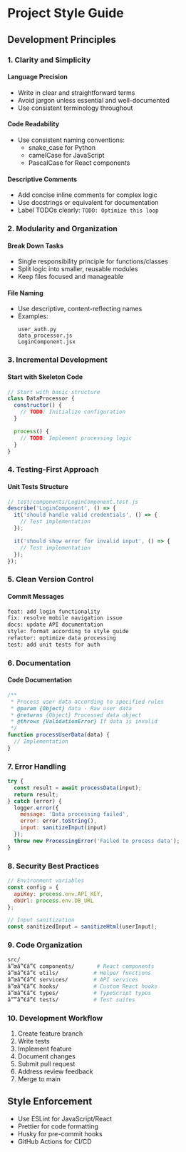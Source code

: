 # Project Style Guide

## Development Principles

### 1. Clarity and Simplicity
#### Language Precision
- Write in clear and straightforward terms
- Avoid jargon unless essential and well-documented
- Use consistent terminology throughout

#### Code Readability
- Use consistent naming conventions:
  - snake_case for Python
  - camelCase for JavaScript
  - PascalCase for React components

#### Descriptive Comments
- Add concise inline comments for complex logic
- Use docstrings or equivalent for documentation
- Label TODOs clearly: `TODO: Optimize this loop`

### 2. Modularity and Organization
#### Break Down Tasks
- Single responsibility principle for functions/classes
- Split logic into smaller, reusable modules
- Keep files focused and manageable

#### File Naming
- Use descriptive, content-reflecting names
- Examples:
  ```
  user_auth.py
  data_processor.js
  LoginComponent.jsx
  ```

### 3. Incremental Development
#### Start with Skeleton Code
```javascript
// Start with basic structure
class DataProcessor {
  constructor() {
    // TODO: Initialize configuration
  }

  process() {
    // TODO: Implement processing logic
  }
}
```

### 4. Testing-First Approach
#### Unit Tests Structure
```javascript
// test/components/LoginComponent.test.js
describe('LoginComponent', () => {
  it('should handle valid credentials', () => {
    // Test implementation
  });

  it('should show error for invalid input', () => {
    // Test implementation
  });
});
```

### 5. Clean Version Control
#### Commit Messages
```bash
feat: add login functionality
fix: resolve mobile navigation issue
docs: update API documentation
style: format according to style guide
refactor: optimize data processing
test: add unit tests for auth
```

### 6. Documentation
#### Code Documentation
```javascript
/**
 * Process user data according to specified rules
 * @param {Object} data - Raw user data
 * @returns {Object} Processed data object
 * @throws {ValidationError} If data is invalid
 */
function processUserData(data) {
  // Implementation
}
```

### 7. Error Handling
```javascript
try {
  const result = await processData(input);
  return result;
} catch (error) {
  logger.error({
    message: 'Data processing failed',
    error: error.toString(),
    input: sanitizeInput(input)
  });
  throw new ProcessingError('Failed to process data');
}
```

### 8. Security Best Practices
```javascript
// Environment variables
const config = {
  apiKey: process.env.API_KEY,
  dbUrl: process.env.DB_URL
};

// Input sanitization
const sanitizedInput = sanitizeHtml(userInput);
```

### 9. Code Organization
```bash
src/
â”œâ”€â”€ components/       # React components
â”œâ”€â”€ utils/           # Helper functions
â”œâ”€â”€ services/        # API services
â”œâ”€â”€ hooks/           # Custom React hooks
â”œâ”€â”€ types/           # TypeScript types
â””â”€â”€ tests/           # Test suites
```

### 10. Development Workflow
1. Create feature branch
2. Write tests
3. Implement feature
4. Document changes
5. Submit pull request
6. Address review feedback
7. Merge to main

## Style Enforcement
- Use ESLint for JavaScript/React
- Prettier for code formatting
- Husky for pre-commit hooks
- GitHub Actions for CI/CD